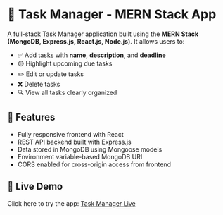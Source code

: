 # 📝 Task Manager - MERN Stack App

A full-stack Task Manager application built using the **MERN Stack (MongoDB, Express.js, React.js, Node.js)**. It allows users to:

- ✅ Add tasks with **name**, **description**, and **deadline**
- 🟡 Highlight upcoming due tasks
- ✏️ Edit or update tasks
- ❌ Delete tasks
- 🔍 View all tasks clearly organized

## 🚀 Features
- Fully responsive frontend with React
- REST API backend built with Express.js
- Data stored in MongoDB using Mongoose models
- Environment variable-based MongoDB URI
- CORS enabled for cross-origin access from frontend



## 🔗 Live Demo

Click here to try the app: [Task Manager Live](https://task-manager-mern-qf3z1i9ga-sai-likhithas-projects-d1d44d22.vercel.app)

